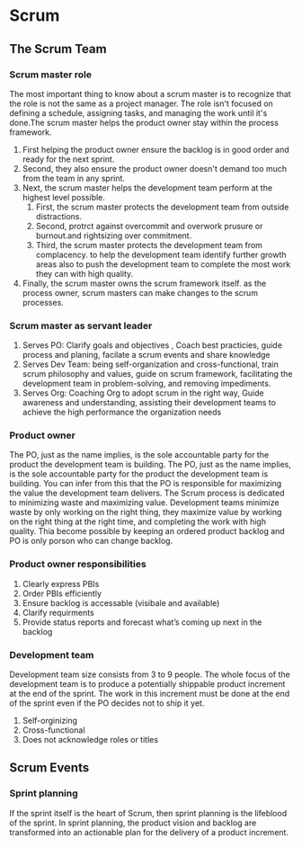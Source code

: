 # Scrum

## The Scrum Team

### Scrum master role
The most important thing to know about a scrum master is to recognize that the role is not the same as a project manager. The role isn't focused on defining a schedule, assigning tasks, and managing the work until it's done.The scrum master helps the product owner stay within the process framework.
1. First helping the product owner ensure the backlog is in good order and ready for the next sprint.
2. Second, they also ensure the product owner doesn't demand too much from the team in any sprint. 
3. Next, the scrum master helps the development team perform at the highest level possible.
   1. First, the scrum master protects the development team from outside distractions.
   2. Second, protrct against overcommit and overwork prusure or burnout.and rightsizing over commitment.
   3. Third, the scrum master protects the development team from complacency.  to help the development team identify further growth areas also to push the development     team to complete the most work they can with high quality. 
4.  Finally, the scrum master owns the scrum framework itself. as the process owner, scrum masters can make changes to the scrum processes. 

### Scrum master as servant leader
 1. Serves PO: Clarify goals and objectives , Coach best practicies, guide process and planing, facilate a scrum events and share knowledge
 2. Serves Dev Team: being self-organization and cross-functional, train scrum philosophy and values, guide on scrum framework, facilitating the development team in problem-solving, and removing impediments.
 3. Serves Org: Coaching Org to adopt scrum in the right way, Guide awareness and understanding, assisting their development teams to achieve the high performance the organization needs
 
### Product owner
 The PO, just as the name implies, is the sole accountable party for the product the development team is building. The PO, just as the name implies, is the sole accountable party for the product the development team is building. You can infer from this that the PO is responsible for maximizing the value the development team delivers. The Scrum process is dedicated to minimizing waste and maximizing value. Development teams minimize waste by only working on the right thing, they maximize value by working on the right thing at the right time, and completing the work with high quality. Thia become possible by keeping an ordered product backlog and PO is only porson who can change backlog.
 
### Product owner responsibilities
1. Clearly express  PBIs
2. Order PBIs efficiently 
3. Ensure backlog is accessable (visibale and available)
4. Clarify requirments
5. Provide status reports and forecast what’s coming up next in the backlog


### Development team
Development team size consists from 3 to 9 people. The whole focus of the development team is to produce a potentially shippable product increment at the end of the sprint. The work in this increment must be done at the end of the sprint even if the PO decides not to ship it yet.
1. Self-orginizing 
2. Cross-functional 
3. Does not acknowledge roles or titles

## Scrum Events

### Sprint planning
If the sprint itself is the heart of Scrum, then sprint planning is the lifeblood of the sprint. In sprint planning, the product vision and backlog are transformed into an actionable plan for the delivery of a product increment. 




 
